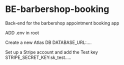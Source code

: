 # BE-barbershop-booking

Back-end for the barbershop appointment booking app

ADD .env in root

Create a new Atlas DB
DATABASE_URL:....

Set up a Stripe account and add the Test key
STRIPE_SECRET_KEY:sk_test.....
